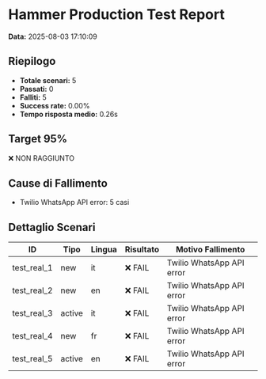 # Hammer Production Test Report

**Data:** 2025-08-03 17:10:09

## Riepilogo

- **Totale scenari:** 5
- **Passati:** 0
- **Falliti:** 5
- **Success rate:** 0.00%
- **Tempo risposta medio:** 0.26s

## Target 95%

❌ NON RAGGIUNTO

## Cause di Fallimento

- Twilio WhatsApp API error: 5 casi

## Dettaglio Scenari

| ID | Tipo | Lingua | Risultato | Motivo Fallimento |
|----|------|--------|-----------|-------------------|
| test_real_1 | new | it | ❌ FAIL | Twilio WhatsApp API error |
| test_real_2 | new | en | ❌ FAIL | Twilio WhatsApp API error |
| test_real_3 | active | it | ❌ FAIL | Twilio WhatsApp API error |
| test_real_4 | new | fr | ❌ FAIL | Twilio WhatsApp API error |
| test_real_5 | active | en | ❌ FAIL | Twilio WhatsApp API error |
